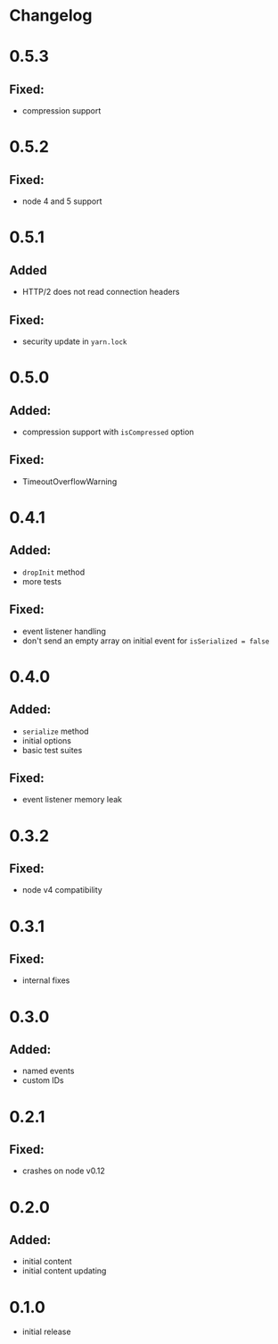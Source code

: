 # Changelog
# 0.5.3
## Fixed:
* compression support

# 0.5.2
## Fixed:
* node 4 and 5 support

# 0.5.1
## Added
* HTTP/2 does not read connection headers

## Fixed:
* security update in `yarn.lock`

# 0.5.0
## Added:
* compression support with `isCompressed` option

## Fixed:
* TimeoutOverflowWarning

# 0.4.1
## Added:
* `dropInit` method
* more tests

## Fixed:
* event listener handling
* don't send an empty array on initial event for `isSerialized = false`

# 0.4.0
## Added:
* `serialize` method
* initial options
* basic test suites

## Fixed:
* event listener memory leak

# 0.3.2
## Fixed:
* node v4 compatibility

# 0.3.1
## Fixed:
* internal fixes

# 0.3.0
## Added:
* named events
* custom IDs

# 0.2.1
## Fixed:
* crashes on node v0.12

# 0.2.0
## Added:
* initial content
* initial content updating

# 0.1.0
* initial release
